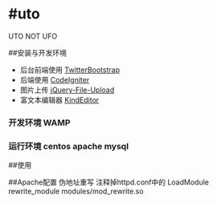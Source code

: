 #uto
===

UTO NOT UFO

##安装与开发环境
* 后台前端使用 [TwitterBootstrap](http://twitter.github.com/bootstrap/index.html)
* 后端使用 [CodeIgniter](https://github.com/EllisLab/CodeIgniter)
* 图片上传 [jQuery-File-Upload](https://github.com/blueimp/jQuery-File-Upload) 
* 富文本编辑器 [KindEditor](http://www.kindsoft.net/)
### 开发环境 WAMP
### 运行环境 centos apache mysql

##使用

##Apache配置
伪地址重写 注释掉httpd.conf中的 LoadModule rewrite_module modules/mod_rewrite.so
